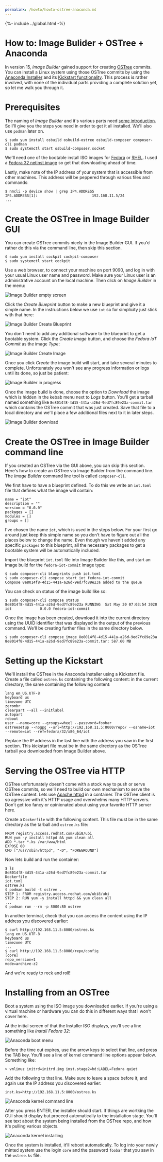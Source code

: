 ```yaml
---
permalink: /howto/howto-ostree-anaconda.md
---
```


{%- include ../global.html -%}

# How to: Image Bulider + OSTree + Anaconda

In version 15, *Image Builder* gained support for creating 
[OSTree](https://ostree.readthedocs.io/en/latest/) commits.
You can install a Linux system using those OSTree commits by using
the [Anaconda Installer](https://fedoraproject.org/wiki/Anaconda)
and its
[Kickstart functionality](https://anaconda-installer.readthedocs.io/en/latest/kickstart.html).
This process is rather involved, with none of the individual parts
providing a complete solution yet, so let me walk you through it.

# Prerequisites

The naming of *Image Builder* and it's various parts need
[some introduction](../documentation/). So I'll give you the steps you need
in order to get it all installed. We'll also use ```podman``` later on.

    $ sudo yum install osbuild osbuild-ostree osbuild-composer composer-cli podman
    $ sudo systemctl start osbuild-composer.socket

We'll need one of the bootable install ISO images for
[Fedora](https://getfedora.org/) or [RHEL](https://developers.redhat.com/products/rhel/download).
I used a
[Fedora 32 netinst image](https://ftp.fau.de/fedora/linux/releases/32/Server/x86_64/iso/Fedora-Server-netinst-x86_64-32-1.6.iso) so get that downloading ahead of time.

Lastly, make note of the IP address of your system that is accessible
from other machines. This address will be peppered through various files
and commands:

    $ nmcli -p device show | grep IP4.ADDRESS
    IP4.ADDRESS[1]:                         192.168.11.5/24
    ...

# Create the OSTree in Image Builder GUI

You can create OSTree commits nicely in the Image Builder GUI. If
you'd rather do this via the command line, then skip this section.

    $ sudo yum install cockpit cockpit-composer
    $ sudo systemctl start cockpit

Use a web browser, to connect your machine on port 9090, and log in with
your usual Linux user name and password. Make sure your Linux user is an
administrative account on the local machine. Then click on *Image Builder* in the menu:

![Image Builder empty screen](howto-ostree-anaconda-empty.png)

Click the *Create Blueprint* button to make a new blueprint and give it
a simple name. In the instructions below we use ```iot``` so for simplicity
just stick with that here:

![Image Builder Create Blueprint](howto-ostree-anaconda-create-blueprint.png)

You don't need to add any additional software to the blueprint to get a bootable
system. Click the *Create Image* button, and choose the *Fedora IoT Commit* as
the image *Type*:

![Image Builder Create Image](howto-ostree-anaconda-create-image.png)

Once you click *Create* the image build will start, and take several minutes
to complete. Unfortunately you won't see any progress information or logs
until its done, so just be patient:

![Image Builder in progress](howto-ostree-anaconda-queue-progress.png)

Once the image build is done, choose the option to *Download* the image which
is hidden in the kebab menu next to *Logs* button. You'll get a tarball
named something like ```8e8014f8-4d15-441a-a26d-9ed7fc89e23a-commit.tar```
which contains the OSTree commit that was just created. Save that file
to a local directory and we'll place a few additional files next to it
in later steps.

![Image Builder download](howto-ostree-anaconda-download.png)

# Create the OSTree in Image Builder command line

If you created an OSTree via the GUI above, you can skip this section.
Here's how to create an OSTree via Image Builder from the command line.
The *Image Builder* command line tool is called ```composer-cli```.

We first have to have a blueprint defined. To do this we write
an ```iot.toml``` file that defines what the image will contain:

    name = "iot"
    description = ""
    version = "0.0.0"
    packages = []
    modules = []
    groups = []

I've chosen the name ```iot```, which is used in the steps below. For your
first go around just keep this simple name so you don't have to figure out all
the places below to change the name. Even though we haven't added any specific
```packages``` to this blueprint, all the necessary packages to get a
bootable system will be automatically included.

Import the blueprint ```iot.toml``` file into Image Builder like this, and
start an image build for the ```fedora-iot-commit``` image type:

    $ sudo composer-cli blueprints push iot.toml
    $ sudo composer-cli compose start iot fedora-iot-commit
    Compose 8e8014f8-4d15-441a-a26d-9ed7fc89e23a added to the queue

You can check on status of the image build like so:

    $ sudo composer-cli compose status
    8e8014f8-4d15-441a-a26d-9ed7fc89e23a RUNNING  Sat May 30 07:03:54 2020 iot             0.0.0 fedora-iot-commit

Once the image has been created, download it into the current directory
using the UUID identifier that was displayed in the output of the previous
command. We'll be creating further files in the same directory below.

    $ sudo composer-cli compose image 8e8014f8-4d15-441a-a26d-9ed7fc89e23a
    8e8014f8-4d15-441a-a26d-9ed7fc89e23a-commit.tar: 587.60 MB

# Setting up the Kickstart

We'll install the OSTree in the Anaconda Installer using a Kickstart file.
Create a file called ```ostree.ks``` containing the following content:
in the current directory, the same containing the following content:

    lang en_US.UTF-8
    keyboard us
    timezone UTC
    zerombr
    clearpart --all --initlabel
    autopart
    reboot
    user --name=core --groups=wheel --password=foobar
    ostreesetup --nogpg --url=http://192.168.11.5:8000/repo/ --osname=iot --remote=iot --ref=fedora/32/x86_64/iot

Replace the IP address in the last line with the address you saw in the
first section. This kickstart file must be in the same directory as
the OSTree tarball you downloaded from Image Builder above.

# Serving the OSTree via HTTP

OSTree unfortunately doesn't come with a stock way to push or
serve OSTree commits, so we'll need to build our own mechanism to serve the
OSTree content. Lets use [Apache httpd](https://httpd.apache.org/) in
a container. The OSTree client is so agressive with it's HTTP usage
and overwhelms many HTTP servers. Don't get too fancy or opinionated
about using your favorite HTTP server here.

Create a ```Dockerfile``` with the following content. This file must be
in the same directory as the tarball and ```ostree.ks``` file:

    FROM registry.access.redhat.com/ubi8/ubi
    RUN yum -y install httpd && yum clean all
    ADD *.tar *.ks /var/www/html
    EXPOSE 80
    CMD ["/usr/sbin/httpd", "-D", "FOREGROUND"]

Now lets build and run the container:

    $ ls
    8e8014f8-4d15-441a-a26d-9ed7fc89e23a-commit.tar
    Dockerfile
    iot.toml
    ostree.ks
    $ podman build -t ostree .
    STEP 1: FROM registry.access.redhat.com/ubi8/ubi
    STEP 2: RUN yum -y install httpd && yum clean all
    ...
    $ podman run --rm -p 8000:80 ostree

In another terminal, check that you can access the content
using the IP address you discovered earlier:

    $ curl http://192.168.11.5:8000/ostree.ks
    lang en_US.UTF-8
    keyboard us
    timezone UTC
    ...
    $ curl http://192.168.11.5:8000/repo/config
    [core]
    repo_version=1
    mode=archive-z2

And we're ready to rock and roll!

# Installing from an OSTree

Boot a system using the ISO image you downloaded earlier. If you're using a
virtual machine or hardware you can do this in different ways that I won't
cover here.

At the initial screen of that the Installer ISO displays, you'll see a line
something like *Install Fedora 32*:

![Anaconda boot menu](howto-ostree-anaconda-bootmenu.png)

Before the time out expires, use the arrow keys to select that line, and press
the TAB key. You'll see a line of kernel command line options appear below.
Something like:

    > vmlinuz initrd=initrd.img inst.stage2=hd:LABEL=Fedora quiet

Add the following to that line. Make sure to leave a space before it, and again
use the IP address you discovered earlier:

    inst.ks=http://192.168.11.5:8000/ostree.ks

![Anaconda kernel command line](howto-ostree-anaconda-kernel-commandline.png)

After you press ENTER, the installer should start. If things are wortking the
GUI should display but proceed automatically to the installation stage. You'll
see text about the system being installed from the OSTree repo, and how it's
pulling various objects.

![Anaconda kernel installing](howto-ostree-anaconda-installing.png)

Once the system is installed, it'll reboot automatically. To log into your
newly minted system use the login ```core``` and the password ```foobar```
that you saw in the ```ostree.ks``` file.

